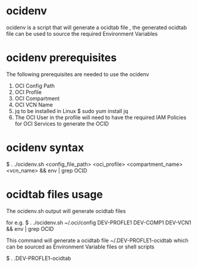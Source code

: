 # ocidenv
ocidenv is a script that will generate a ocidtab file , the generated ocidtab file can be used to 
source the required Environment Variables 

# ocidenv prerequisites
The following prerequisites are needed to use the ocidenv
  1) OCI Config Path 
  2) OCI Profile 
  3) OCI Compartment 
  4) OCI VCN Name
  5) jq to be installed in Linux 
    $ sudo yum install jq
  6) The OCI User in the profile will need to have the required IAM Policies for OCI Services to generate the OCID     
  
# ocidenv syntax
$ . ./ocidenv.sh <config_file_path> <oci_profile> <compartment_name> <vcn_name> && env | grep OCID

# ocidtab files usage
The ocidenv.sh output will generate ocidtab files 

for e.g.
$ . ./ocidenv.sh ~/.oci/config DEV-PROFLE1 DEV-COMP1 DEV-VCN1 && env | grep OCID

This command will generate a ocidtab file ~/.DEV-PROFLE1-ocidtab which can be sourced as Environment Variable files or shell scripts 

$ . .DEV-PROFLE1-ocidtab




  
